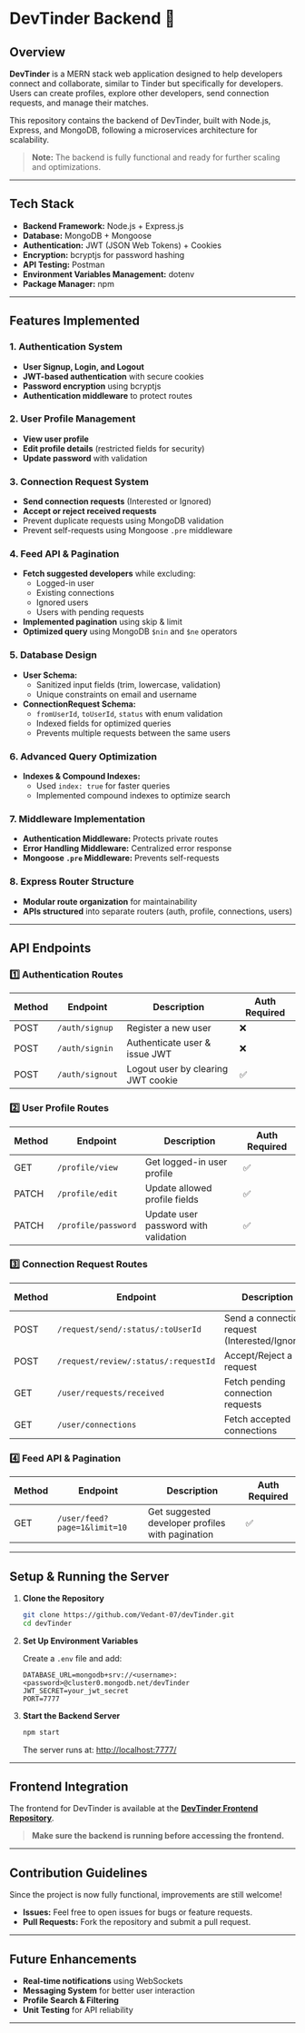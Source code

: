# DevTinder Backend 🚀

## Overview

**DevTinder** is a MERN stack web application designed to help developers connect and collaborate, similar to Tinder but specifically for developers. Users can create profiles, explore other developers, send connection requests, and manage their matches.

This repository contains the backend of DevTinder, built with Node.js, Express, and MongoDB, following a microservices architecture for scalability.

> **Note:** The backend is fully functional and ready for further scaling and optimizations.

---

## Tech Stack

- **Backend Framework:** Node.js + Express.js
- **Database:** MongoDB + Mongoose
- **Authentication:** JWT (JSON Web Tokens) + Cookies
- **Encryption:** bcryptjs for password hashing
- **API Testing:** Postman
- **Environment Variables Management:** dotenv
- **Package Manager:** npm

---

## Features Implemented

### 1. Authentication System
- **User Signup, Login, and Logout**
- **JWT-based authentication** with secure cookies
- **Password encryption** using bcryptjs
- **Authentication middleware** to protect routes

### 2. User Profile Management
- **View user profile**
- **Edit profile details** (restricted fields for security)
- **Update password** with validation

### 3. Connection Request System
- **Send connection requests** (Interested or Ignored)
- **Accept or reject received requests**
- Prevent duplicate requests using MongoDB validation
- Prevent self-requests using Mongoose `.pre` middleware

### 4. Feed API & Pagination
- **Fetch suggested developers** while excluding:
  - Logged-in user
  - Existing connections
  - Ignored users
  - Users with pending requests
- **Implemented pagination** using skip & limit
- **Optimized query** using MongoDB `$nin` and `$ne` operators

### 5. Database Design
- **User Schema:**
  - Sanitized input fields (trim, lowercase, validation)
  - Unique constraints on email and username
- **ConnectionRequest Schema:**
  - `fromUserId`, `toUserId`, `status` with enum validation
  - Indexed fields for optimized queries
  - Prevents multiple requests between the same users

### 6. Advanced Query Optimization
- **Indexes & Compound Indexes:**
  - Used `index: true` for faster queries
  - Implemented compound indexes to optimize search

### 7. Middleware Implementation
- **Authentication Middleware:** Protects private routes
- **Error Handling Middleware:** Centralized error response
- **Mongoose `.pre` Middleware:** Prevents self-requests

### 8. Express Router Structure
- **Modular route organization** for maintainability
- **APIs structured** into separate routers (auth, profile, connections, users)

---

## API Endpoints

### 1️⃣ Authentication Routes

| Method | Endpoint         | Description                                        | Auth Required |
|--------|------------------|----------------------------------------------------|---------------|
| POST   | `/auth/signup`   | Register a new user                                | ❌            |
| POST   | `/auth/signin`    | Authenticate user & issue JWT                      | ❌            |
| POST   | `/auth/signout`   | Logout user by clearing JWT cookie                 | ✅            |

### 2️⃣ User Profile Routes

| Method | Endpoint           | Description                            | Auth Required |
|--------|--------------------|----------------------------------------|---------------|
| GET    | `/profile/view`    | Get logged-in user profile             | ✅            |
| PATCH  | `/profile/edit`    | Update allowed profile fields          | ✅            |
| PATCH  | `/profile/password`| Update user password with validation   | ✅            |

### 3️⃣ Connection Request Routes

| Method | Endpoint                                               | Description                                   | Auth Required |
|--------|--------------------------------------------------------|-----------------------------------------------|---------------|
| POST   | `/request/send/:status/:toUserId`                      | Send a connection request (Interested/Ignored)| ✅            |
| POST   | `/request/review/:status/:requestId`                   | Accept/Reject a request                       | ✅            |
| GET    | `/user/requests/received`                              | Fetch pending connection requests             | ✅            |
| GET    | `/user/connections`                                    | Fetch accepted connections                      | ✅            |

### 4️⃣ Feed API & Pagination

| Method | Endpoint                                | Description                                                         | Auth Required |
|--------|-----------------------------------------|---------------------------------------------------------------------|---------------|
| GET    | `/user/feed?page=1&limit=10`            | Get suggested developer profiles with pagination                    | ✅            |

---

## Setup & Running the Server

1. **Clone the Repository**
   ```bash
   git clone https://github.com/Vedant-07/devTinder.git
   cd devTinder
   ```

2. **Set Up Environment Variables**

   Create a `.env` file and add:
   ```
   DATABASE_URL=mongodb+srv://<username>:<password>@cluster0.mongodb.net/devTinder
   JWT_SECRET=your_jwt_secret
   PORT=7777
   ```

3. **Start the Backend Server**
   ```bash
   npm start
   ```
   
   The server runs at: [http://localhost:7777/](http://localhost:7777/)

---

## Frontend Integration

The frontend for DevTinder is available at the **[DevTinder Frontend Repository](https://github.com/Vedant-07/devTinder-web)**.

> **Make sure the backend is running before accessing the frontend.**

---

## Contribution Guidelines

Since the project is now fully functional, improvements are still welcome!
- **Issues:** Feel free to open issues for bugs or feature requests.
- **Pull Requests:** Fork the repository and submit a pull request.

---

## Future Enhancements

- **Real-time notifications** using WebSockets
- **Messaging System** for better user interaction
- **Profile Search & Filtering**
- **Unit Testing** for API reliability

--- 
